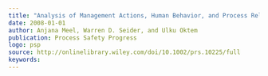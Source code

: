 ```yaml
---
title: "Analysis of Management Actions, Human Behavior, and Process Reliability in Chemical Plants. II. Near-Miss Management System Selection"
date: 2008-01-01
author: Anjana Meel, Warren D. Seider, and Ulku Oktem
publication: Process Safety Progress
logo: psp
source: http://onlinelibrary.wiley.com/doi/10.1002/prs.10225/full
keywords:
---
```






